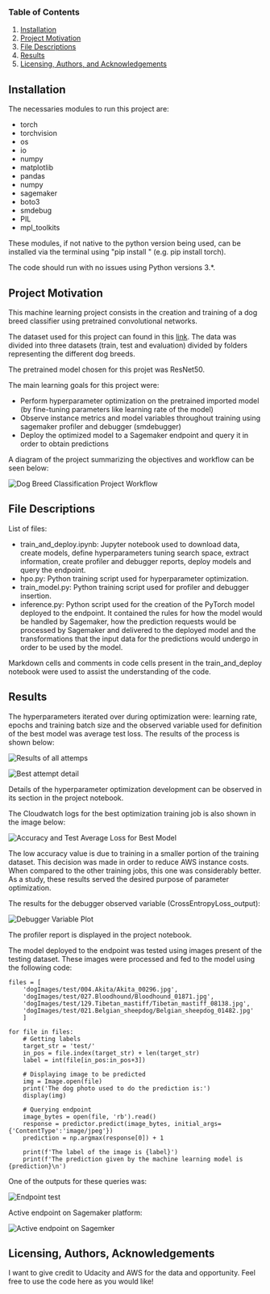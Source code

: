 ### Table of Contents

 1. [Installation](#installation)
 2. [Project Motivation](#motivation)
 3. [File Descriptions](#files)
 4. [Results](#results)
 5. [Licensing, Authors, and Acknowledgements](#licensing)

## Installation <a name="installation"></a>

 The necessaries modules to run this project are:

 - torch
 - torchvision
 - os
 - io
 - numpy
 - matplotlib
 - pandas
 - numpy
 - sagemaker
 - boto3
 - smdebug
 - PIL
 - mpl_toolkits

 These modules, if not native to the python version being used, can be installed via the terminal using "pip install <module name>" (e.g. pip install torch).

 The code should run with no issues using Python versions 3.*.

## Project Motivation<a name="motivation"></a>

 This machine learning project consists in the creation and training of a dog breed classifier
 using pretrained convolutional networks.

 The dataset used for this project can found in this [link](https://s3-us-west-1.amazonaws.com/udacity-aind/dog-project/dogImages.zip). The data was divided into three datasets (train, test and evaluation) divided by folders representing the different dog breeds.

 The pretrained model chosen for this projet was ResNet50.

 The main learning goals for this project were:
 - Perform hyperparameter optimization on the pretrained imported model (by fine-tuning parameters like learning rate of the model)
 - Observe instance metrics and model variables throughout training using sagemaker profiler and debugger (smdebugger)
 - Deploy the optimized model to a Sagemaker endpoint and query it in order to obtain predictions

 A diagram of the project summarizing the objectives and workflow can be seen below:

 ![Dog Breed Classification Project Workflow](images/project-diagram.png)


## File Descriptions <a name="files"></a>

List of files:

 - train_and_deploy.ipynb: Jupyter notebook used to download data, create models, define hyperparameters tuning search space, extract information, create profiler and debugger reports, deploy models and query the endpoint.
 - hpo.py: Python training script used for hyperparameter optimization.
 - train_model.py: Python training script used for profiler and debugger insertion.
 - inference.py: Python script used for the creation of the PyTorch model deployed to the endpoint. It contained the rules for how the model would be handled by Sagemaker, how the prediction requests would be processed by Sagemaker and delivered to the deployed model and the transformations that the input data for the predictions would undergo in order to be used by the model.

 Markdown cells and comments in code cells present in the train_and_deploy notebook were used to assist the understanding of the code.

## Results<a name="results"></a>

The hyperparameters iterated over during optimization were: learning rate, epochs and training batch size and the observed variable used for definition of the best model was average test loss. The results of the process is shown below:

![Results of all attemps](images/hpo_training_results.png)

![Best attempt detail](images/best_attempt.png)

Details of the hyperparameter optimization development can be observed in its section in the project notebook.

The Cloudwatch logs for the best optimization training job is also shown in the image below:

![Accuracy and Test Average Loss for Best Model](images/hpo_training_results_1.png)

The low accuracy value is due to training in a smaller portion of the training dataset. This decision was made in order to reduce AWS instance costs. When compared to the other training jobs, this one was considerably better. As a study, these results served the desired purpose of parameter optimization.

The results for the debugger observed variable (CrossEntropyLoss_output):

![Debugger Variable Plot](images/debugger_output.png)

The profiler report is displayed in the project notebook.

The model deployed to the endpoint was tested using images present of the testing dataset. These images were processed and fed to the model using the following code:

```
files = [
    'dogImages/test/004.Akita/Akita_00296.jpg', 
    'dogImages/test/027.Bloodhound/Bloodhound_01871.jpg',
    'dogImages/test/129.Tibetan_mastiff/Tibetan_mastiff_08138.jpg',
    'dogImages/test/021.Belgian_sheepdog/Belgian_sheepdog_01482.jpg'
    ]
    
for file in files:
    # Getting labels
    target_str = 'test/'
    in_pos = file.index(target_str) + len(target_str)
    label = int(file[in_pos:in_pos+3])
    
    # Displaying image to be predicted
    img = Image.open(file)
    print('The dog photo used to do the prediction is:')
    display(img)
    
    # Querying endpoint
    image_bytes = open(file, 'rb').read()
    response = predictor.predict(image_bytes, initial_args={'ContentType':'image/jpeg'})
    prediction = np.argmax(response[0]) + 1    
    
    print(f'The label of the image is {label}')
    print(f'The prediction given by the machine learning model is {prediction}\n')
```

 One of the outputs for these queries was:

 ![Endpoint test](images/prediction_output.png)

 Active endpoint on Sagemaker platform:
 
 ![Active endpoint on Sagemker ](images/working_endpoint.jpg)


## Licensing, Authors, Acknowledgements<a name="licensing"></a>

 I want to give credit to Udacity and AWS for the data and opportunity. Feel free to use the code here as you would like!
